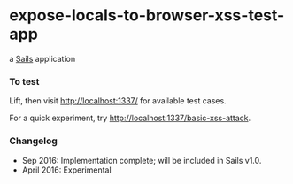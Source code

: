 # expose-locals-to-browser-xss-test-app

a [Sails](http://sailsjs.org) application


### To test

Lift, then visit [http://localhost:1337/](http://localhost:1337/) for available test cases.

For a quick experiment, try [http://localhost:1337/basic-xss-attack](http://localhost:1337/basic-xss-attack).


### Changelog

- Sep 2016: Implementation complete; will be included in Sails v1.0.
- April 2016: Experimental
